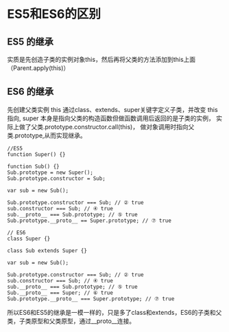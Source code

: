 # ES5和ES6的区别

## ES5 的继承

实质是先创造子类的实例对象this，然后再将父类的方法添加到this上面（Parent.apply(this)）

## ES6 的继承

先创建父类实例 this 通过class、extends、super关键字定义子类，并改变 this 指向,
super 本身是指向父类的构造函数但做函数调用后返回的是子类的实例，
实际上做了父类.prototype.constructor.call(this)，
做对象调用时指向父类.prototype,从而实现继承。
  

```JS
//ES5
function Super() {}
 
function Sub() {}
Sub.prototype = new Super();
Sub.prototype.constructor = Sub;
 
var sub = new Sub();
 
Sub.prototype.constructor === Sub; // ② true
sub.constructor === Sub; // ④ true
sub.__proto__ === Sub.prototype; // ⑤ true
Sub.prototype.__proto__ == Super.prototype; // ⑦ true

```

```JS
// ES6
class Super {}

class Sub extends Super {}

var sub = new Sub();

Sub.prototype.constructor === Sub; // ② true
sub.constructor === Sub; // ④ true
sub.__proto__ === Sub.prototype; // ⑤ true
Sub.__proto__ === Super; // ⑥ true
Sub.prototype.__proto__ === Super.prototype; // ⑦ true
```


所以ES6和ES5的继承是一模一样的，只是多了class和extends，ES6的子类和父类，子类原型和父类原型，通过__proto__连接。